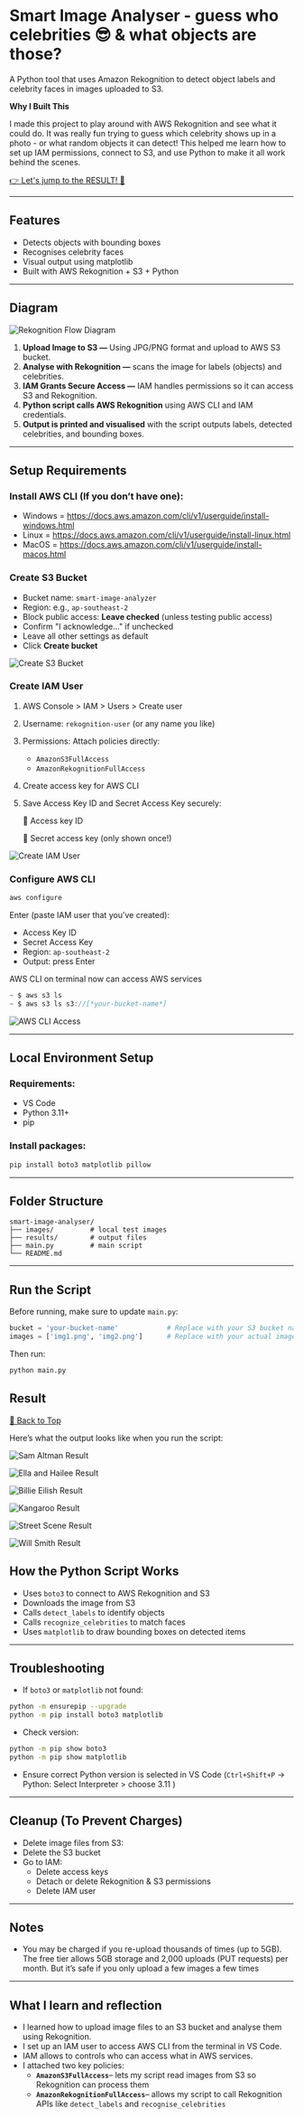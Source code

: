 # Smart Image Analyser - guess who celebrities 😎 & what objects are those?

<a name="top"></a>
A Python tool that uses Amazon Rekognition to detect object labels and celebrity faces in images uploaded to S3.

**Why I Built This**

I made this project to play around with AWS Rekognition and see what it could do. It was really fun trying to guess which celebrity shows up in a photo - or what random objects it can detect! This helped me learn how to set up IAM permissions, connect to S3, and use Python to make it all work behind the scenes.

[👉 Let's jump to the RESULT! 📸](#result)

---

## Features

- Detects objects with bounding boxes
- Recognises celebrity faces
- Visual output using matplotlib
- Built with AWS Rekognition + S3 + Python

---

## Diagram

![Rekognition Flow Diagram](imgs/1.image-analyser-rekognition-diagram.png)

1. **Upload Image to S3 —** Using JPG/PNG format and upload to AWS S3 bucket.
2. **Analyse with Rekognition —** scans the image for labels (objects) and celebrities.
3. **IAM Grants Secure Access —** IAM handles permissions so it can access S3 and Rekognition.
4. **Python script calls AWS Rekognition** using AWS CLI and IAM credentials.
5. **Output is printed and visualised** with the script outputs labels, detected celebrities, and bounding boxes.

---

## Setup Requirements

### Install AWS CLI (If you don’t have one):

- Windows = https://docs.aws.amazon.com/cli/v1/userguide/install-windows.html
- Linux = https://docs.aws.amazon.com/cli/v1/userguide/install-linux.html
- MacOS = https://docs.aws.amazon.com/cli/v1/userguide/install-macos.html

### Create S3 Bucket

- Bucket name: `smart-image-analyzer`
- Region: e.g., `ap-southeast-2`
- Block public access: **Leave checked** (unless testing public access)
- Confirm "I acknowledge..." if unchecked
- Leave all other settings as default
- Click **Create bucket**

![Create S3 Bucket](imgs/2.create-s3-bucket.png)

### Create IAM User

1. AWS Console > IAM > Users > Create user
2. Username: `rekognition-user` (or any name you like)
3. Permissions: Attach policies directly:
   - `AmazonS3FullAccess`
   - `AmazonRekognitionFullAccess`
4. Create access key for AWS CLI
5. Save Access Key ID and Secret Access Key securely:

   🔐 Access key ID

   🔐 Secret access key (only shown once!)

![Create IAM User](imgs/3.create-iam.png)

### Configure AWS CLI

```bash
aws configure
```

Enter (paste IAM user that you’ve created):

- Access Key ID
- Secret Access Key
- Region: `ap-southeast-2`
- Output: press Enter

AWS CLI on terminal now can access AWS services

```jsx
~ $ aws s3 ls
~ $ aws s3 ls s3://[*your-bucket-name*]
```

![AWS CLI Access](imgs/4.cli-s3.png)

---

## Local Environment Setup

### Requirements:

- VS Code
- Python 3.11+
- pip

### Install packages:

```bash
pip install boto3 matplotlib pillow
```

---

## Folder Structure

```
smart-image-analyser/
├── images/         # local test images
├── results/        # output files
├── main.py         # main script
└── README.md
```

---

## Run the Script

Before running, make sure to update `main.py`:

```python
bucket = 'your-bucket-name'            # Replace with your S3 bucket name
images = ['img1.png', 'img2.png']      # Replace with your actual image filenames in S3
```

Then run:

```bash
python main.py
```

## Result

[🔼 Back to Top](#top)

Here’s what the output looks like when you run the script:

![Sam Altman Result](results/1.sam-altman-result.png)

![Ella and Hailee Result](results/4.ella-and-hailee-result.png)

![Billie Eilish Result](results/5.billie-result.png)

![Kangaroo Result](results/3.kangaroo-result.png)

![Street Scene Result](results/2.street-result.png)

![Will Smith Result](results/6.will-smith-result.png)

## How the Python Script Works

- Uses `boto3` to connect to AWS Rekognition and S3
- Downloads the image from S3
- Calls `detect_labels` to identify objects
- Calls `recognize_celebrities` to match faces
- Uses `matplotlib` to draw bounding boxes on detected items

---

## Troubleshooting

- If `boto3` or `matplotlib` not found:

```bash
python -m ensurepip --upgrade
python -m pip install boto3 matplotlib
```

- Check version:

```bash
python -m pip show boto3
python -m pip show matplotlib
```

- Ensure correct Python version is selected in VS Code (`Ctrl+Shift+P` → Python: Select Interpreter > choose 3.11 )

---

## Cleanup (To Prevent Charges)

- Delete image files from S3:
- Delete the S3 bucket
- Go to IAM:
  - Delete access keys
  - Detach or delete Rekognition & S3 permissions
  - Delete IAM user

---

## Notes

- You may be charged if you re-upload thousands of times (up to 5GB). The free tier allows 5GB storage and 2,000 uploads (PUT requests) per month. But it’s safe if you only upload a few images a few times

---

## What I learn and reflection

- I learned how to upload image files to an S3 bucket and analyse them using Rekognition.
- I set up an IAM user to access AWS CLI from the terminal in VS Code.
- IAM allows to controls who can access what in AWS services.
- I attached two key policies:
  - **`AmazonS3FullAccess`**– lets my script read images from S3 so Rekognition can process them
  - **`AmazonRekognitionFullAccess`**– allows my script to call Rekognition APIs like `detect_labels` and `recognise_celebrities`
